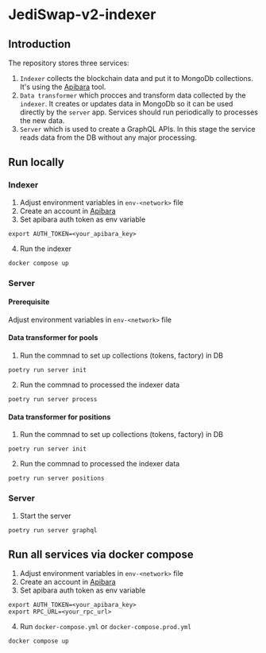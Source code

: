 # JediSwap-v2-indexer

## Introduction

The repository stores three services:

1. `Indexer` collects the blockchain data and put it to MongoDb collections. It's using the [Apibara](https://www.apibara.com/) tool.
2. `Data transformer` which procces and transform data collected by the `indexer`. It creates or updates data in MongoDb so it can be used directly by the `server` app. Services should run periodically to processes the new data.
3. `Server` which is used to create a GraphQL APIs. In this stage the service reads data from the DB without any major processing.
 
## Run locally

### Indexer

1. Adjust environment variables in `env-<network>` file
2. Create an account in [Apibara](https://app.apibara.com/auth/register)
3. Set apibara auth token as env variable

```
export AUTH_TOKEN=<your_apibara_key>
```

4. Run the indexer

```
docker compose up
```

### Server

#### Prerequisite

Adjust environment variables in `env-<network>` file

#### Data transformer for pools

1. Run the commnad to set up collections (tokens, factory) in DB

```
poetry run server init
```

2. Run the commnad to processed the indexer data

```
poetry run server process
```

#### Data transformer for positions

1. Run the commnad to set up collections (tokens, factory) in DB

```
poetry run server init
```

2. Run the commnad to processed the indexer data

```
poetry run server positions
```

### Server

1. Start the server

```
poetry run server graphql
```

## Run all services via docker compose

1. Adjust environment variables in `env-<network>` file
2. Create an account in [Apibara](https://app.apibara.com/auth/register)
3. Set apibara auth token as env variable

```
export AUTH_TOKEN=<your_apibara_key>
export RPC_URL=<your_rpc_url>
```

4. Run `docker-compose.yml` or `docker-compose.prod.yml`

```
docker compose up
```
